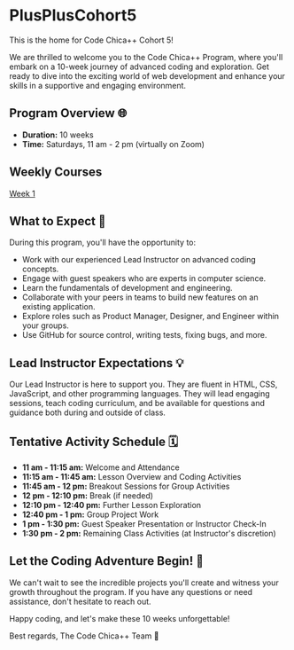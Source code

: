 # PlusPlusCohort5
This is the home for Code Chica++ Cohort 5!

We are thrilled to welcome you to the Code Chica++ Program, where you'll embark on a 10-week journey of advanced coding and exploration. Get ready to dive into the exciting world of web development and enhance your skills in a supportive and engaging environment.

## Program Overview 🌐

- **Duration:** 10 weeks
- **Time:** Saturdays, 11 am - 2 pm (virtually on Zoom)

## Weekly Courses

[Week 1]('/Cohort5/Week1/')

## What to Expect 🚧

During this program, you'll have the opportunity to:

- Work with our experienced Lead Instructor on advanced coding concepts.
- Engage with guest speakers who are experts in computer science.
- Learn the fundamentals of development and engineering.
- Collaborate with your peers in teams to build new features on an existing application.
- Explore roles such as Product Manager, Designer, and Engineer within your groups.
- Use GitHub for source control, writing tests, fixing bugs, and more.

## Lead Instructor Expectations 💡

Our Lead Instructor is here to support you. They are fluent in HTML, CSS, JavaScript, and other programming languages. They will lead engaging sessions, teach coding curriculum, and be available for questions and guidance both during and outside of class.

## Tentative Activity Schedule 🗓️

- **11 am - 11:15 am:** Welcome and Attendance
- **11:15 am - 11:45 am:** Lesson Overview and Coding Activities
- **11:45 am - 12 pm:** Breakout Sessions for Group Activities
- **12 pm - 12:10 pm:** Break (if needed)
- **12:10 pm - 12:40 pm:** Further Lesson Exploration
- **12:40 pm - 1 pm:** Group Project Work
- **1 pm - 1:30 pm:** Guest Speaker Presentation or Instructor Check-In
- **1:30 pm - 2 pm:** Remaining Class Activities (at Instructor's discretion)

## Let the Coding Adventure Begin! 🚀

We can't wait to see the incredible projects you'll create and witness your growth throughout the program. If you have any questions or need assistance, don't hesitate to reach out.

Happy coding, and let's make these 10 weeks unforgettable!

Best regards,
The Code Chica++ Team 🌟